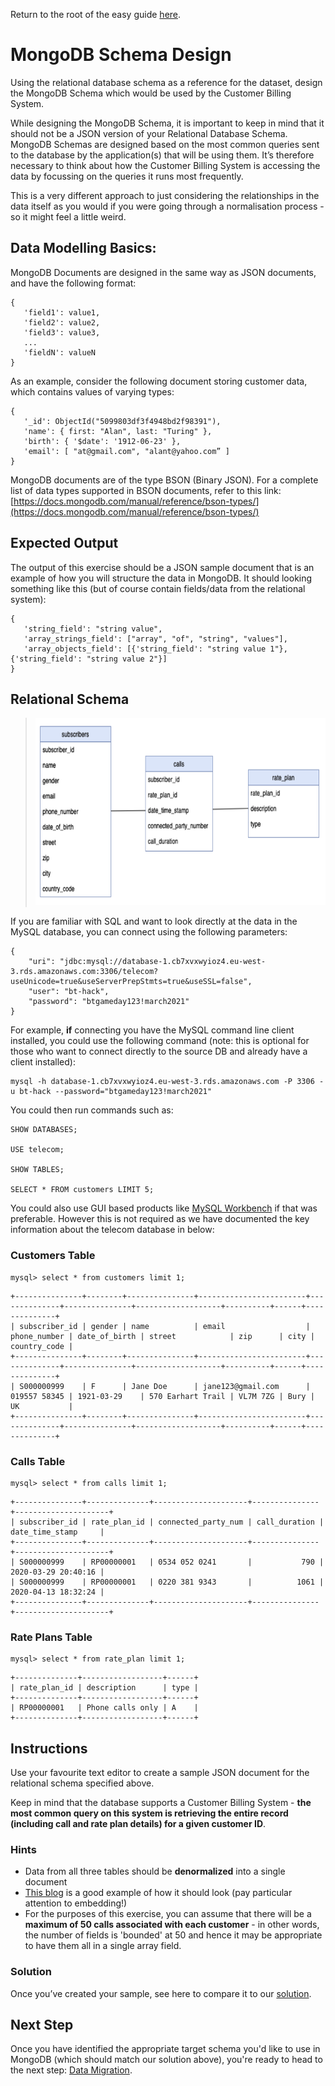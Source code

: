 Return to the root of the easy guide [here](..).

# MongoDB Schema Design

Using the relational database schema as a reference for the dataset, design the MongoDB Schema which would be used by the Customer Billing System. 

While designing the MongoDB Schema, it is important to keep in mind that it should not be a JSON version of your Relational Database Schema. MongoDB Schemas are designed based on the most common queries sent to the database by the application(s) that will be using them. It’s therefore necessary to think about how the Customer Billing System is accessing the data by focussing on the queries it runs most frequently. 

This is a very different approach to just considering the relationships in the data itself as you would if you were going through a normalisation process - so it might feel a little weird.  


## Data Modelling Basics: 

MongoDB Documents are designed in the same way as JSON documents, and have the following format: 

```
{
   'field1': value1,
   'field2': value2,
   'field3': value3,
   ...
   'fieldN': valueN
}
```

As an example, consider the following document storing customer data, which contains values of varying types: 

```
{
   '_id': ObjectId("5099803df3f4948bd2f98391"),
   'name': { first: "Alan", last: "Turing" },
   'birth': { '$date': '1912-06-23' },
   'email': [ "at@gmail.com", "alant@yahoo.com” ]
}
```

MongoDB documents are of the type BSON (Binary JSON). For a complete list of data types supported in BSON documents, refer to this link: [https://docs.mongodb.com/manual/reference/bson-types/](https://docs.mongodb.com/manual/reference/bson-types/) 

## Expected Output
The output of this exercise should be a JSON sample document that is an example of how you will structure the data in MongoDB. It should looking something like this (but of course contain fields/data from the relational system):

```
{
   'string_field': "string value",
   'array_strings_field': ["array", "of", "string", "values"],
   'array_objects_field': [{'string_field': "string value 1"}, {'string_field': "string value 2"}]
}
```

## Relational Schema

> <img src="./images/data-modelling-1.png" height="300">

If you are familiar with SQL and want to look directly at the data in the MySQL database, you can connect using the following parameters:
```
{
    "uri": "jdbc:mysql://database-1.cb7xvxwyioz4.eu-west-3.rds.amazonaws.com:3306/telecom?useUnicode=true&useServerPrepStmts=true&useSSL=false",
    "user": "bt-hack",
    "password": "btgameday123!march2021"
}
```

For example, **if** connecting you have the MySQL command line client installed, you could use the following command (note: this is optional for those who want to connect directly to the source DB and already have a client installed):
```
mysql -h database-1.cb7xvxwyioz4.eu-west-3.rds.amazonaws.com -P 3306 -u bt-hack --password="btgameday123!march2021"
```

You could then run commands such as:
```
SHOW DATABASES;

USE telecom;

SHOW TABLES;

SELECT * FROM customers LIMIT 5;
```

You could also use GUI based products like [MySQL Workbench](https://dev.mysql.com/doc/workbench/en/) if that was preferable. However this is not required as we have documented the key information about the telecom database in below:

### Customers Table

```
mysql> select * from customers limit 1;
```

```
+---------------+--------+---------------+------------------------+--------------+---------------+-------------------+----------+------+--------------+
| subscriber_id | gender | name          | email                  | phone_number | date_of_birth | street            | zip      | city | country_code |
+---------------+--------+---------------+------------------------+--------------+---------------+-------------------+----------+------+--------------+
| S000000999    | F      | Jane Doe      | jane123@gmail.com      | 019557 58345 | 1921-03-29    | 570 Earhart Trail | VL7M 7ZG | Bury | UK           |
+---------------+--------+---------------+------------------------+--------------+---------------+-------------------+----------+------+--------------+
```

### Calls Table

```
mysql> select * from calls limit 1;
```

```
+---------------+--------------+---------------------+---------------+---------------------+
| subscriber_id | rate_plan_id | connected_party_num | call_duration | date_time_stamp     |
+---------------+--------------+---------------------+---------------+---------------------+
| S000000999    | RP00000001   | 0534 052 0241       |           790 | 2020-03-29 20:40:16 |
| S000000999    | RP00000001   | 0220 381 9343       |          1061 | 2020-04-13 18:32:24 |
+---------------+--------------+---------------------+---------------+---------------------+
```

### Rate Plans Table

```
mysql> select * from rate_plan limit 1;
```

```
+--------------+------------------+------+
| rate_plan_id | description      | type |
+--------------+------------------+------+
| RP00000001   | Phone calls only | A    |
+--------------+------------------+------+
```

## Instructions
Use your favourite text editor to create a sample JSON document for the relational schema specified above. 

Keep in mind that the database supports a Customer Billing System - **the most common query on this system is retrieving the entire record (including call and rate plan details) for a given customer ID**.

### Hints

* Data from all three tables should be **denormalized** into a single document
* [This blog](https://developer.mongodb.com/article/mongodb-schema-design-best-practices/) is a good example of how it should look (pay particular attention to embedding!)
* For the purposes of this exercise, you can assume that there will be a **maximum of 50 calls associated with each customer** - in other words, the number of fields is 'bounded' at 50 and hence it may be appropriate to have them all in a single array field.

### Solution

Once you’ve created your sample, see here to compare it to our [solution](https://github.com/mcinteerj/rdbms-mdb-migration-workshop/blob/main/guides/solutions/DataModelling/DataModellingSolution.md). 

## Next Step

Once you have identified the appropriate target schema you'd like to use in MongoDB (which should match our solution above), you're ready to head to the next step: [Data Migration](../data-migration/).
